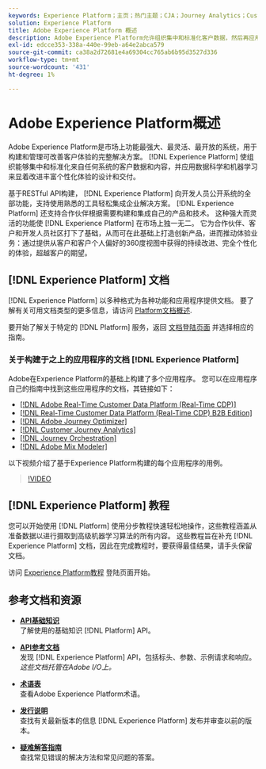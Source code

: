 ```yaml
---
keywords: Experience Platform；主页；热门主题；CJA；Journey Analytics；Customer Journey Analytics；Campaign Orchestration；编排；Customer Journey；Journey Orchestration；功能；区域
solution: Experience Platform
title: Adobe Experience Platform 概述
description: Adobe Experience Platform允许组织集中和标准化客户数据，然后再应用数据科学和机器学习来显着改进丰富个性化体验的设计和交付。
exl-id: edcce353-338a-440e-99eb-a64e2abca579
source-git-commit: ca38a2d72681e4a69304cc765ab6b95d3527d336
workflow-type: tm+mt
source-wordcount: '431'
ht-degree: 1%

---
```


# Adobe Experience Platform概述

Adobe Experience Platform是市场上功能最强大、最灵活、最开放的系统，用于构建和管理可改善客户体验的完整解决方案。 [!DNL Experience Platform] 使组织能够集中和标准化来自任何系统的客户数据和内容，并应用数据科学和机器学习来显着改进丰富个性化体验的设计和交付。

基于RESTful API构建， [!DNL Experience Platform] 向开发人员公开系统的全部功能，支持使用熟悉的工具轻松集成企业解决方案。 [!DNL Experience Platform] 还支持合作伙伴根据需要构建和集成自己的产品和技术。 这种强大而灵活的功能使 [!DNL Experience Platform] 在市场上独一无二。 它为合作伙伴、客户和开发人员社区打下了基础，从而可在此基础上打造创新产品，进而推动体验业务：通过提供从客户和客户个人偏好的360度视图中获得的持续改进、完全个性化的体验，超越客户的期望。

<div id="recs-overview-body-wrapper-1">
    <div id="recs-overview-body-1"></div>
    <div id="recs-overview-body-2"></div>
    <div id="recs-overview-body-3"></div>
</div>
<div id="recs-overview-body-4"></div>
<div id="recs-overview-body-5"></div>
<div id="recs-overview-body-6"></div>

## [!DNL Experience Platform] 文档

[!DNL Experience Platform] 以多种格式为各种功能和应用程序提供文档。 要了解有关可用文档类型的更多信息，请访问 [Platform文档概述](documentation/overview.md).

要开始了解关于特定的 [!DNL Platform] 服务，返回 [文档登陆页面](https://experienceleague.adobe.com/docs/experience-platform.html) 并选择相应的指南。

### 关于构建于之上的应用程序的文档 [!DNL Experience Platform]

Adobe在Experience Platform的基础上构建了多个应用程序。 您可以在应用程序自己的指南中找到这些应用程序的文档，其链接如下：

* [[!DNL Adobe Real-Time Customer Data Platform (Real-Time CDP)]](../rtcdp/overview.md)
* [[!DNL Real-Time Customer Data Platform (Real-Time CDP) B2B Edition]](../rtcdp/b2b-overview.md)
* [[!DNL Adobe Journey Optimizer]](https://experienceleague.adobe.com/docs/journey-optimizer.html?lang=zh-Hans)
* [[!DNL Customer Journey Analytics]](https://experienceleague.adobe.com/docs/customer-journey-analytics.html?lang=zh-Hans)
* [[!DNL Journey Orchestration]](https://experienceleague.adobe.com/docs/journey-orchestration.html)
* [[!DNL Adobe Mix Modeler]](https://experienceleague.adobe.com/docs/mix-modeler/using/overview.html?lang=en)

以下视频介绍了基于Experience Platform构建的每个应用程序的用例。

>[!VIDEO](https://video.tv.adobe.com/v/32554/?learn=on)

## [!DNL Experience Platform] 教程

您可以开始使用 [!DNL Platform] 使用分步教程快速轻松地操作，这些教程涵盖从准备数据以进行摄取到高级机器学习算法的所有内容。 这些教程旨在补充 [!DNL Experience Platform] 文档，因此在完成教程时，要获得最佳结果，请手头保留文档。

访问 [Experience Platform教程](https://www.adobe.com/go/platform-tutorials-home-en) 登陆页面开始。

## 参考文档和资源

* [**API基础知识**](api-fundamentals.md)\
  了解使用的基础知识 [!DNL Platform] API。

* [**API参考文档**](https://www.adobe.com/go/platform-api-reference-en)\
  发现 [!DNL Experience Platform] API，包括标头、参数、示例请求和响应。<br/>*这些文档托管在Adobe I/O上。*

* [**术语表**](glossary.md)\
  查看Adobe Experience Platform术语。

* [**发行说明**](https://experienceleague.adobe.com/en/docs/experience-platform/release-notes/latest)\
  查找有关最新版本的信息 [!DNL Experience Platform] 发布并审查以前的版本。

* [**疑难解答指南**](troubleshooting.md)\
  查找常见错误的解决方法和常见问题的答案。
